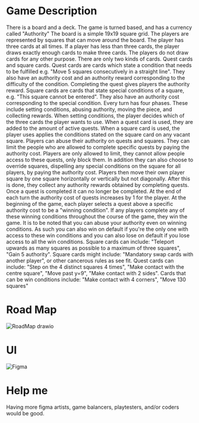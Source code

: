 # Game Description
There is a board and a deck.
The game is turned based, and has a currency called "Authority"
The board is a simple 19x19 square grid.
The players are represented by squares that can move around the board.
The player has three cards at all times. If a player has less than three cards, the player draws exactly enough cards to make three cards. The players do not draw cards for any other purpose.
There are only two kinds of cards. Quest cards and square cards.
Quest cards are cards which state a condition that needs to be fulfilled e.g. "Move 5 squares consecutively in a straight line". They also have an authority cost and an authority reward corresponding to the difficulty of the condition. Completing the quest gives players the authority reward.
Square cards are cards that state special conditions of a square, e.g. "This square cannot be entered". They also have an authority cost corresponding to the special condition.
Every turn has four phases. These include setting conditions, abusing authority, moving the piece, and collecting rewards.
When setting conditions, the player decides which of the three cards the player wants to use. When a quest card is used, they are added to the amount of active quests. When a square card is used, the player uses applies the conditions stated on the square card on any vacant square.
Players can abuse their authority on quests and squares. They can limit the people who are allowed to complete specific quests by paying the authority cost. Players are only allowed to limit, they cannot allow people access to these quests, only block them. In addition they can also choose to override squares, dispelling any special conditions on the square for all players, by paying the authority cost.
Players then move their own player square by one square horizontally or vertically but not diagonally. After this is done, they collect any authority rewards obtained by completing quests. Once a quest is completed it can no longer be completed. 
At the end of each turn the authority cost of quests increases by 1 for the player.
At the beginning of the game, each player selects a quest above a specific authority cost to be a "winning condition". If any players complete any of these winning conditions throughout the course of the game, they win the game. It is to be noted that you can abuse your authority even on winning conditions. As such you can also win on default if you're the only one with access to these win conditions and you can also lose on default if you lose access to all the win conditions.
Square cards can include: "Teleport upwards as many squares as possible to a maximum of three squares", "Gain 5 authority". Square cards might include: "Mandatory swap cards with another player", or other cancerous rules as see fit.
Quest cards can include: "Step on the 4 distinct squares 4 times", "Make contact with the centre square", "Move past y=9", "Make contact with 2 sides".
Cards that can be win conditions include: "Make contact with 4 corners", "Move 130 squares"
# Road Map
![RoadMap drawio](https://github.com/JaredXwos/Authority/assets/60027693/e9c544fc-6423-4a91-815f-c83d59da6758)
# UI
![Figma](https://github.com/JaredXwos/Authority/assets/60027693/14f714e8-4456-4c94-ad84-376d8f12b48f)
# Help me
Having more figma artists, game balancers, playtesters, and/or coders would be good.
